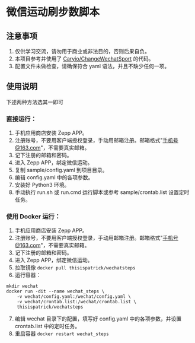 # 微信运动刷步数脚本

## 注意事项
1. 仅供学习交流，请勿用于商业或非法目的，否则后果自负。
2. 本项目参考并使用了 [Caryio/ChangeWechatSport](https://github.com/Caryio/ChangeWechatSport) 的代码。
3. 配置文件未做检查，请确保符合 yaml 语法，并且不缺少任何一项。

## 使用说明
下述两种方法选其一即可

### 直接运行：
1. 手机应用商店安装 Zepp APP。
2. 注册账号，不要用客户端授权登录，手动用邮箱注册。邮箱格式"手机号@163.com"，不需要真实邮箱。
3. 记下注册的邮箱和密码。
4. 进入 Zepp APP，绑定微信运动。
5. 复制 sample/config.yaml 到项目目录。
6. 编辑 config.yaml 中的各项参数。
7. 安装好 Python3 环境。
8. 手动执行 run.sh 或 run.cmd 运行脚本或参考 sample/crontab.list 设置定时任务。

### 使用 Docker 运行：
1. 手机应用商店安装 Zepp APP。
2. 注册账号，不要用客户端授权登录，手动用邮箱注册。邮箱格式"手机号@163.com"，不需要真实邮箱。
3. 记下注册的邮箱和密码。
4. 进入 Zepp APP，绑定微信运动。
5. 拉取镜像 `docker pull thisispatrick/wechatsteps`
6. 运行容器：
```shell
mkdir wechat
docker run -dit --name wechat_steps \
    -v wechat/config.yaml:/wechat/config.yaml \
    -v wechat/crontab.list:/wechat/crontab.list \
    thisispatrick/wechatsteps
```
7. 编辑 wechat 目录下的配置，填写好 config.yaml 中的各项参数，并设置 crontab.list 中的定时任务。
8. 重启容器 `docker restart wechat_steps`

